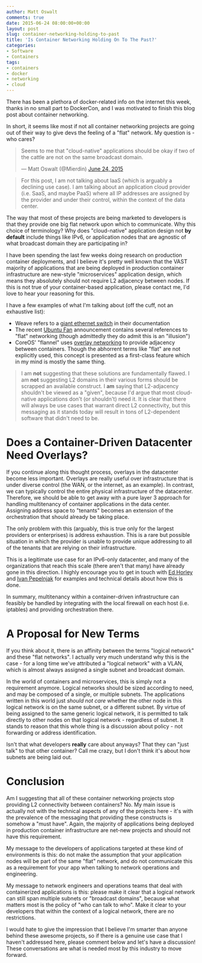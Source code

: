 ```yaml
---
author: Matt Oswalt
comments: true
date: 2015-06-24 08:00:00+00:00
layout: post
slug: container-networking-holding-to-past
title: 'Is Container Networking Holding On To The Past?'
categories:
- Software
- Containers
tags:
- containers
- docker
- networking
- cloud
---
```


There has been a plethora of docker-related info on the internet this week, thanks in no small part to DockerCon, and I was motivated to finish this blog post about container networking.

In short, it seems like most if not all container networking projects are going out of their way to give devs the feeling of a "flat" network. My question is - who cares?

<blockquote class="twitter-tweet" lang="en"><p lang="en" dir="ltr">Seems to me that &quot;cloud-native&quot; applications should be okay if two of the cattle are not on the same broadcast domain.</p>&mdash; Matt Oswalt (@Mierdin) <a href="https://twitter.com/Mierdin/status/613553938374090752">June 24, 2015</a></blockquote>
<script async src="//platform.twitter.com/widgets.js" charset="utf-8"></script>

> For this post, I am not talking about IaaS (which is arguably a declining use case). I am talking about an application cloud provider (i.e. SaaS, and maybe PaaS) where all IP addresses are assigned by the provider and under their control, within the context of the data center.

The way that most of these projects are being marketed to developers is that they provide one big flat network upon which to communicate. Why this choice of terminology? Why does "cloud-native" application design not **by default** include things like IPv6, or application nodes that are agnostic of what broadcast domain they are participating in?

I have been spending the last few weeks doing research on production container deployments, and I believe it's pretty well known that the VAST majority of applications that are being deployed in production container infrastructure are new-style "microservices" application design, which means they absolutely should not require L2 adjacency between nodes. If this is not true of your container-based application, please contact me, I'd love to hear your reasoning for this.

I have a few examples of what I'm talking about (off the cuff, not an exhaustive list):

- Weave refers to a [giant ethernet switch](http://docs.weave.works/weave/latest_release/features.html) in their documentation
- The recent [Ubuntu Fan](https://wiki.ubuntu.com/FanNetworking) announcement contains several references to "flat" networking (though admittedly they do admit this is an "illusion")
- CoreOS' "flannel" uses [overlay networking](https://coreos.com/docs/cluster-management/setup/flannel-config/) to provide adjacency between containers. Though the abhorrent terms like "flat" are not explicitly used, this concept is presented as a first-class feature which in my mind is mostly the same thing.

> I am **not** suggesting that these solutions are fundamentally flawed. I am **not** suggesting L2 domains in their various forms should be scrapped an available construct. I **am** saying that L2-adjacency shouldn't be viewed as a "given", because I'd argue that most cloud-native applications don't (or shouldn't) need it. It is clear that there will always be use cases that warrant direct L2 connectivity, but this messaging as it stands today will result in tons of L2-dependent software that didn't need to be.


# Does a Container-Driven Datacenter Need Overlays?

If you continue along this thought process, overlays in the datacenter become less important. Overlays are really useful over infrastructure that is under diverse control (the WAN, or the internet, as an example). In contrast, we can typically control the entire physical infrastructure of the datacenter. Therefore, we should be able to get away with a pure layer 3 approach for handling multitenancy of container applications in the data center. Assigning address space to "tenants" becomes an extension of the orchestration that should already be taking place.

The only problem with this (arguably, this is true only for the largest providers or enterprises) is address exhaustion. This is a rare but possible situation in which the provider is unable to provide unique addressing to all of the tenants that are relying on their infrastructure.

This is a legitimate use case for an IPv6-only datacenter, and many of the organizations that reach this scale (there aren't that many) have already gone in this direction. I highly encourage you to get in touch with [Ed Horley](https://twitter.com/ehorley) and [Ivan Pepelnjak](https://twitter.com/ioshints) for examples and technical details about how this is done.

In summary, multitenancy within a container-driven infrastructure can feasibly be handled by integrating with the local firewall on each host (i.e. iptables) and providing orchestration there. 


# A Proposal for New Terms

If you think about it, there is an affinity between the terms "logical network" and these "flat networks". I actually very much understand why this is the case - for a long time we've attributed a "logical network" with a VLAN, which is almost always assigned a single subnet and broadcast domain. 

In the world of containers and microservices, this is simply not a requirement anymore. Logical networks should be sized according to need, and may be composed of a single, or multiple subnets. The applications written in this world just _should not care_ whether the other node in this logical network is on the same subnet, or a different subnet. By virtue of being assigned to the same generic logical network, it is permitted to talk directly to other nodes on that logical network - regardless of subnet. It stands to reason that this whole thing is a discussion about policy - not forwarding or address identification.

Isn't that what developers **really** care about anyways? That they can "just talk" to that other container? Call me crazy, but I don't think it's about how subnets are being laid out.

# Conclusion

Am I suggesting that all of these container networking projects stop providing L2 connectivity between containers? No. My main issue is actually not with the technical aspects of any of the projects here - it's with the prevalence of the messaging that providing these constructs is somehow a "must have". Again, the majority of applications being deployed in production container infrastructure are net-new projects and should not have this requirement.

My message to the developers of applications targeted at these kind of environments is this: do not make the assumption that your application nodes will be part of the same "flat" network, and do not communicate this as a requirement for your app when talking to network operations and engineering.

My message to network engineers and operations teams that deal with containerized applications is this: please make it clear that a logical network can still span multiple subnets or "broadcast domains", because what matters most is the policy of "who can talk to who". Make it clear to your developers that within the context of a logical network, there are no restrictions.

I would hate to give the impression that I believe I'm smarter than anyone behind these awesome projects, so if there is a genuine use case that I haven't addressed here, please comment below and let's have a discussion! These conversations are what is needed most by this industry to move forward.

